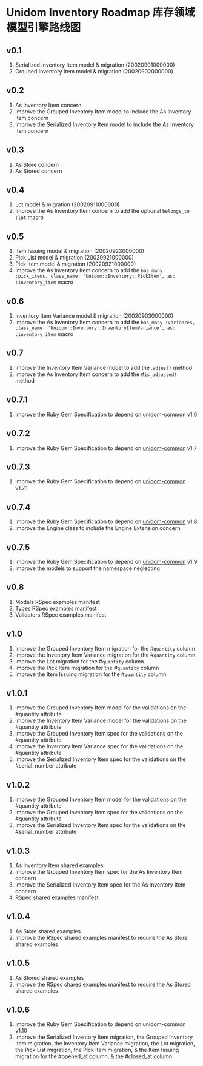 # Unidom Inventory Roadmap 库存领域模型引擎路线图

## v0.1
1. Serialized Inventory Item model & migration (20020901000000)
2. Grouped Inventory Item model & migration (20020902000000)

## v0.2
1. As Inventory Item concern
2. Improve the Grouped Inventory Item model to include the As Inventory Item concern
3. Improve the Serialized Inventory Item model to include the As Inventory Item concern

## v0.3
1. As Store concern
2. As Stored concern

## v0.4
1. Lot model & migration (20020911000000)
2. Improve the As Inventory Item concern to add the optional ``belongs_to :lot`` macro

## v0.5
1. Item Issuing model & migration (20020923000000)
2. Pick List model & migration (20020921000000)
3. Pick Item model & migration (20020921000000)
4. Improve the As Inventory Item concern to add the ``has_many :pick_items, class_name: 'Unidom::Inventory::PickItem', as: :inventory_item`` macro

## v0.6
1. Inventory Item Variance model & migration (20020903000000)
2. Improve the As Inventory Item concern to add the ``has_many :variances, class_name: 'Unidom::Inventory::InventoryItemVariance', as: :inventory_item`` macro

## v0.7
1. Improve the Inventory Item Variance model to add the .``adjust!`` method
2. Improve the As Inventory Item concern to add the #``is_adjusted!`` method

## v0.7.1
1. Improve the Ruby Gem Specification to depend on [unidom-common](https://github.com/topbitdu/unidom-common) v1.6

## v0.7.2
1. Improve the Ruby Gem Specification to depend on [unidom-common](https://github.com/topbitdu/unidom-common) v1.7

## v0.7.3
1. Improve the Ruby Gem Specification to depend on [unidom-common](https://github.com/topbitdu/unidom-common) v1.7.1

## v0.7.4
1. Improve the Ruby Gem Specification to depend on [unidom-common](https://github.com/topbitdu/unidom-common) v1.8
2. Improve the Engine class to include the Engine Extension concern

## v0.7.5
1. Improve the Ruby Gem Specification to depend on [unidom-common](https://github.com/topbitdu/unidom-common) v1.9
2. Improve the models to support the namespace neglecting

## v0.8
1. Models RSpec examples manifest
2. Types RSpec examples manifest
3. Validators RSpec examples manifest

## v1.0
1. Improve the Grouped Inventory Item migration for the #``quantity`` column
2. Improve the Inventory Item Variance migration for the #``quantity`` column
3. Improve the Lot migration for the #``quantity`` column
4. Improve the Pick Item migration for the #``quantity`` column
5. Improve the Item Issuing migration for the #``quantity`` column

## v1.0.1
1. Improve the Grouped Inventory Item model for the validations on the #quantity attribute
2. Improve the Inventory Item Variance model for the validations on the #quantity attribute
3. Improve the Grouped Inventory Item spec for the validations on the #quantity attribute
4. Improve the Inventory Item Variance spec for the validations on the #quantity attribute
5. Improve the Serialized Inventory Item spec for the validations on the #serial_number attribute

## v1.0.2
1. Improve the Grouped Inventory Item model for the validations on the #quantity attribute
2. Improve the Grouped Inventory Item spec for the validations on the #quantity attribute
3. Improve the Serialized Inventory Item spec for the validations on the #serial_number attribute

## v1.0.3
1. As Inventory Item shared examples
2. Improve the Grouped Inventory Item spec for the As Inventory Item concern
3. Improve the Serialized Inventory Item spec for the As Inventory Item concern
4. RSpec shared examples manifest

## v1.0.4
1. As Store shared examples
2. Improve the RSpec shared examples manifest to require the As Store shared examples

## v1.0.5
1. As Stored shared examples
2. Improve the RSpec shared examples manifest to require the As Stored shared examples

## v1.0.6
1. Improve the Ruby Gem Specification to depend on unidom-common v1.10
2. Improve the Serialized Inventory Item migration, the Grouped Inventory Item migration, the Inventory Item Variance migration, the Lot migration, the Pick List migration, the Pick Item migration, & the Item Issuing migration for the #opened_at column, & the #closed_at column
